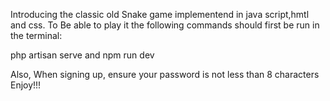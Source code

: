 Introducing the classic old Snake game implementend in java script,hmtl and css.
To Be able to play it the following commands should first be run in the terminal:

php artisan serve and 
npm run dev

Also, When signing up, ensure your password is not less than 8 characters
Enjoy!!!

